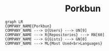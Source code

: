<h1 align="center">Porkbun</h1>

```mermaid
graph LR
COMPANY_NAME{Porkbun}
COMPANY_NAME ---> U{Users} ---> UN[9]
COMPANY_NAME ---> R{Repositories} ---> RN[60]
COMPANY_NAME ---> G{Gists} ---> GN[0]
COMPANY_NAME ---> ML{Most Used<br>Languages}
```
